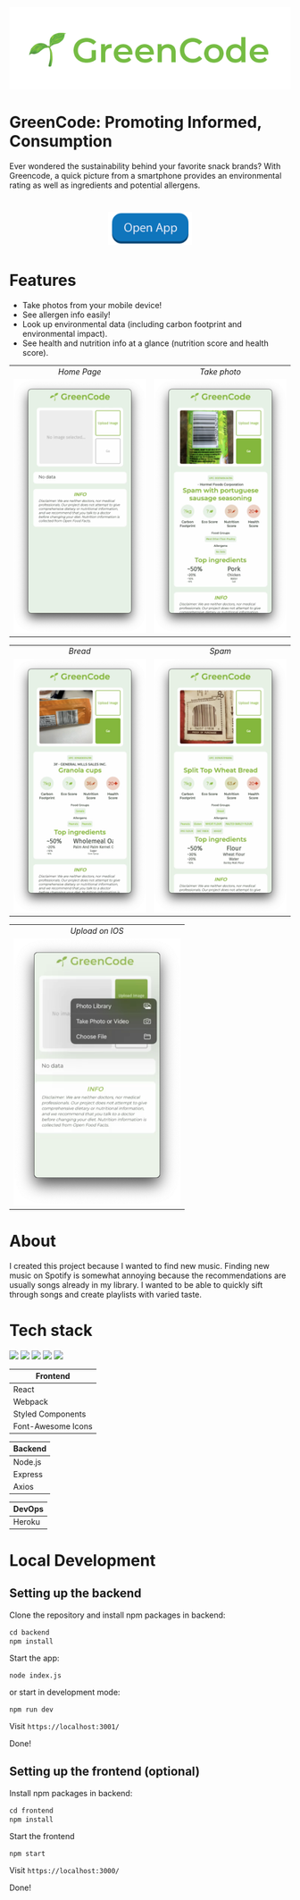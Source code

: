 [![Tindify Logo](./assets/Logo.png)](https://green-code-app.herokuapp.com/)

# GreenCode: Promoting Informed, Consumption

Ever wondered the sustainability behind your favorite snack brands? With Greencode, a quick picture from a smartphone provides an environmental rating as well as ingredients and potential allergens.

<h1 align="center">
    <a href="https://green-code-app.herokuapp.com/"><img src="./assets/OpenApp.png" alt="Open App" width="150"></a>
</h1>

# Features

- Take photos from your mobile device!
- See allergen info easily!
- Look up environmental data (including carbon footprint and environmental impact).
- See health and nutrition info at a glance (nutrition score and health score).

<table>
  <tr>
     <td align="center"><em>Home Page</em></td>
     <td align="center"><em>Take photo</em></td>
  </tr>
  <tr>
    <td><img src="./assets/Home.png" width="300"></td>
    <td><img src="./assets/Scan3.png" width="300"></td>
  </tr>
</table>

<table>
  <tr>
     <td align="center"><em>Bread</em></td>
     <td align="center"><em>Spam</em></td>
  </tr>
  <tr>
    <td><img src="./assets/Scan1.png" width="300"></td>
    <td><img src="./assets/Scan2.png" width="300"></td>
  </tr>
</table>

<table>
  <tr>
     <td align="center"><em>Upload on IOS</em></td>
  </tr>
  <tr>
    <td><img src="./assets/ios.png" width="300"></td>
  </tr>
</table>

# About
I created this project because I wanted to find new music. Finding new music on Spotify is somewhat annoying because the recommendations are usually songs already in my library. I wanted to be able to quickly sift through songs and create playlists with varied taste.


# Tech stack

<p>
    <img src="https://cdn.jsdelivr.net/gh/devicons/devicon/icons/react/react-original.svg" width="50px"/>
    <img src="https://cdn.jsdelivr.net/gh/devicons/devicon/icons/webpack/webpack-original.svg" width="50px"/>
    <img src="https://cdn.jsdelivr.net/gh/devicons/devicon/icons/nodejs/nodejs-original.svg" width="50px" />
    <img src="https://cdn.jsdelivr.net/gh/devicons/devicon/icons/express/express-original.svg" width="50px"/>
    <img src="https://cdn.jsdelivr.net/gh/devicons/devicon/icons/heroku/heroku-original.svg" width="50px"/>
</p>


| Frontend |
|---       |
| React    |
| Webpack |
| Styled Components    |
| Font-Awesome Icons    |

| Backend |
|---       |
| Node.js    |
| Express    |
| Axios    |

| DevOps |
|---       |
| Heroku    |

# Local Development

## Setting up the backend

Clone the repository and install npm packages in backend:
```
cd backend
npm install
```

Start the app:
```
node index.js 
```
or start in development mode:
```
npm run dev
```
Visit `https://localhost:3001/`

Done!

## Setting up the frontend (optional)
Install npm packages in backend:
```
cd frontend
npm install
```
Start the frontend
```
npm start
```
Visit `https://localhost:3000/`

Done!
